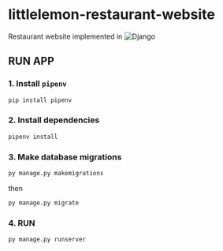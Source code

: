 # littlelemon-restaurant-website

Restaurant website implemented in  ![Django](https://img.shields.io/badge/Django-092e20?style=flat&logo=django&logoColor=white)

## RUN APP

### 1. Install `pipenv`

```bash
pip install pipenv
```

### 2. Install dependencies

```bash
pipenv install
```

### 3. Make database migrations

```bash
py manage.py makemigrations
```

then

```bash
py manage.py migrate
```

### 4. RUN

```bash
py manage.py runserver
```